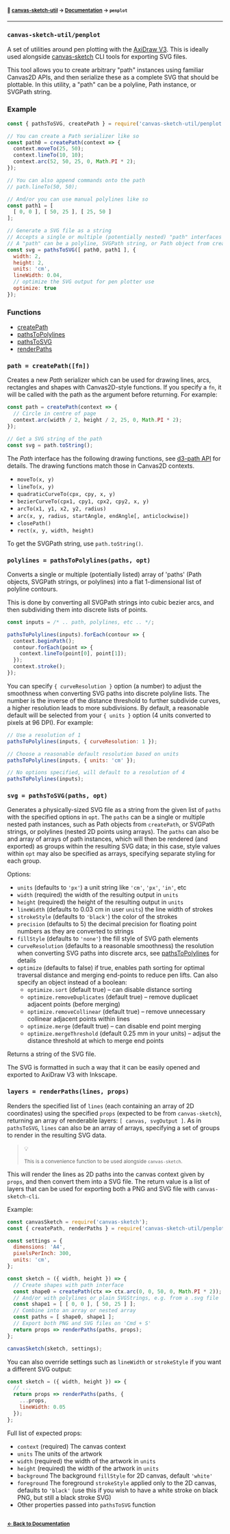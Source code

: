 #### <sup>:closed_book: [canvas-sketch-util](../README.md) → [Documentation](./README.md) → `penplot`</sup>

---

### `canvas-sketch-util/penplot`

A set of utilities around pen plotting with the [AxiDraw V3](https://shop.evilmadscientist.com/productsmenu/846). This is ideally used alongside [canvas-sketch](https://github.com/mattdesl/canvas-sketch) CLI tools for exporting SVG files.

This tool allows you to create arbitrary "path" instances using familiar Canvas2D APIs, and then serialize these as a complete SVG that should be plottable. In this utility, a "path" can be a polyline, Path instance, or SVGPath string.

### Example

```js
const { pathsToSVG, createPath } = require('canvas-sketch-util/penplot');

// You can create a Path serializer like so
const path0 = createPath(context => {
  context.moveTo(25, 50);
  context.lineTo(10, 10);
  context.arc(52, 50, 25, 0, Math.PI * 2);
});

// You can also append commands onto the path
// path.lineTo(50, 50);

// And/or you can use manual polylines like so
const path1 = [
  [ 0, 0 ], [ 50, 25 ], [ 25, 50 ]
];

// Generate a SVG file as a string
// Accepts a single or multiple (potentially nested) "path" interfaces
// A "path" can be a polyline, SVGPath string, or Path object from createPath
const svg = pathsToSVG([ path0, path1 ], {
  width: 2,
  height: 2,
  units: 'cm',
  lineWidth: 0.04,
  // optimize the SVG output for pen plotter use
  optimize: true
});
```

### Functions

- [createPath](#createPath)
- [pathsToPolylines](#pathsToPolylines)
- [pathsToSVG](#pathsToSVG)
- [renderPaths](#renderPaths)

<a name="createPath"></a>

### `path = createPath([fn])`

Creates a new *Path* serializer which can be used for drawing lines, arcs, rectangles and shapes with Canvas2D-style functions. If you specify a `fn`, it will be called with the path as the argument before returning. For example:

```js
const path = createPath(context => {
  // Circle in centre of page
  context.arc(width / 2, height / 2, 25, 0, Math.PI * 2);
});

// Get a SVG string of the path
const svg = path.toString();
```

The *Path* interface has the following drawing functions, see [d3-path API](https://www.npmjs.com/package/d3-path#api-reference) for details. The drawing functions match those in Canvas2D contexts.

- `moveTo(x, y)`
- `lineTo(x, y)`
- `quadraticCurveTo(cpx, cpy, x, y)`
- `bezierCurveTo(cpx1, cpy1, cpx2, cpy2, x, y)`
- `arcTo(x1, y1, x2, y2, radius)`
- `arc(x, y, radius, startAngle, endAngle[, anticlockwise])`
- `closePath()`
- `rect(x, y, width, height)`

To get the SVGPath string, use `path.toString()`.

<a name="pathsToPolylines"></a>

### `polylines = pathsToPolylines(paths, opt)`

Converts a single or multiple (potentially listed) array of 'paths' (Path objects, SVGPath strings, or polylines) into a flat 1-dimensional list of polyline contours.

This is done by converting all SVGPath strings into cubic bezier arcs, and then subdividing them into discrete lists of points.

```js
const inputs = /* .. path, polylines, etc .. */;

pathsToPolylines(inputs).forEach(contour => {
  context.beginPath();
  contour.forEach(point => {
    context.lineTo(point[0], point[1]);
  });
  context.stroke();
});
```

You can specify `{ curveResolution }` option (a number) to adjust the smoothness when converting SVG paths into discrete polyline lists. The number is the inverse of the distance threshold to further subdivide curves, a higher resolution leads to more subdivisions. By default, a reasonable default will be selected from your `{ units }` option (4 units converted to pixels at 96 DPI). For example:

```js
// Use a resolution of 1
pathsToPolylines(inputs, { curveResolution: 1 });

// Choose a reasonable default resolution based on units
pathsToPolylines(inputs, { units: 'cm' });

// No options specified, will default to a resolution of 4
pathsToPolylines(inputs);
```

<a name="pathsToSVG"></a>

### `svg = pathsToSVG(paths, opt)`

Generates a physically-sized SVG file as a string from the given list of `paths` with the specified options in `opt`. The `paths` can be a single or multiple nested path instances, such as Path objects from `createPath`, or SVGPath strings, or polylines (nested 2D points using arrays). The `paths` can also be and array of arrays of path instances, which will then be rendered (and exported) as groups within the resulting SVG data; in this case, style values within `opt` may also be specified as arrays, specifying separate styling for each group.

Options:

- `units` (defaults to `'px'`) a unit string like `'cm'`, `'px'`, `'in'`, etc
- `width` (required) the width of the resulting output in `units`
- `height` (required) the height of the resulting output in `units`
- `lineWidth` (defaults to 0.03 cm in user `units`) the line width of strokes
- `strokeStyle` (defaults to `'black'`) the color of the strokes
- `precision` (defaults to 5) the decimal precision for floating point numbers as they are converted to strings
- `fillStyle` (defaults to `'none'`) the fill style of SVG path elements
- `curveResolution` (defaults to a reasonable smoothness) the resolution when converting SVG paths into discrete arcs, see [pathsToPolylines](#pathsToPolylines) for details
- `optimize` (defaults to false) if true, enables path sorting for optimal traversal distance and merging end-points to reduce pen lifts. Can also specify an object instead of a boolean:
  - `optimize.sort` (default true) – can disable distance sorting
  - `optimize.removeDuplicates` (default true) – remove duplicaet adjacent points (before merging)
  - `optimize.removeCollinear` (default true) – remove unnecessary collinear adjacent points within lines
  - `optimize.merge` (default true) – can disable end point merging
  - `optimize.mergeThreshold` (default 0.25 mm in your units) – adjsut the distance threshold at which to merge end points

Returns a string of the SVG file.

The SVG is formatted in such a way that it can be easily opened and exported to AxiDraw V3 with Inkscape.

<a name="renderPaths"></a>

### `layers = renderPaths(lines, props)`

Renders the specified list of `lines` (each containing an array of 2D coordinates) using the specified `props` (expected to be from `canvas-sketch`), returning an array of renderable layers: `[ canvas, svgOutput ]`. As in `pathsToSVG`, `lines` can also be an array of arrays, specifying a set of groups to render in the resulting SVG data.

> :bulb: 
> 
> <sup>This is a convenience function to be used alongside `canvas-sketch`.</sup>

This will render the lines as 2D paths into the canvas context given by `props`, and then convert them into a SVG file. The return value is a list of layers that can be used for exporting both a PNG and SVG file with `canvas-sketch-cli`.

Example:

```js
const canvasSketch = require('canvas-sketch');
const { createPath, renderPaths } = require('canvas-sketch-util/penplot');

const settings = {
  dimensions: 'A4',
  pixelsPerInch: 300,
  units: 'cm',
};

const sketch = ({ width, height }) => {
  // Create shapes with path interface
  const shape0 = createPath(ctx => ctx.arc(0, 0, 50, 0, Math.PI * 2));
  // And/or with polylines or plain SVGStrings, e.g. from a .svg file
  const shape1 = [ [ 0, 0 ], [ 50, 25 ] ];
  // Combine into an array or nested array
  const paths = [ shape0, shape1 ];
  // Export both PNG and SVG files on 'Cmd + S'
  return props => renderPaths(paths, props);
};

canvasSketch(sketch, settings);
```

You can also override settings such as `lineWidth` or `strokeStyle` if you want a different SVG output:

```js
const sketch = ({ width, height }) => {
  // ...
  return props => renderPaths(paths, {
    ...props,
    lineWidth: 0.05
  });
};
```

Full list of expected props:

- `context` (required) The canvas context
- `units` The units of the artwork
- `width` (required) the width of the artwork in `units`
- `height` (required) the width of the artwork in `units`
- `background` The background `fillStyle` for 2D canvas, default `'white'`
- `foreground` The foreground `strokeStyle` applied only to the 2D canvas, defaults to `'black'` (use this if you wish to have a white stroke on black PNG, but still a black stroke SVG)
- Other properties passed into `pathsToSVG` function

## 

#### <sup>[← Back to Documentation](./README.md)
